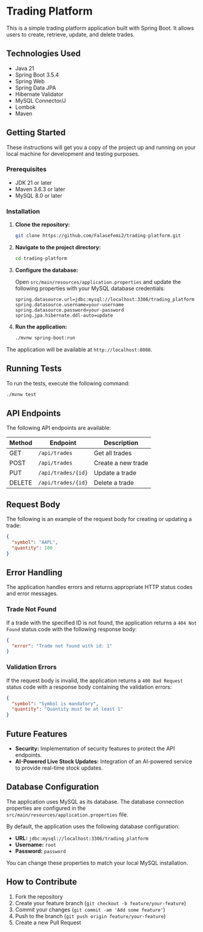 # Trading Platform

This is a simple trading platform application built with Spring Boot. It allows users to create, retrieve, update, and delete trades.

## Technologies Used

* Java 21
* Spring Boot 3.5.4
* Spring Web
* Spring Data JPA
* Hibernate Validator
* MySQL Connector/J
* Lombok
* Maven

## Getting Started

These instructions will get you a copy of the project up and running on your local machine for development and testing purposes.

### Prerequisites

* JDK 21 or later
* Maven 3.6.3 or later
* MySQL 8.0 or later

### Installation

1. **Clone the repository:**

   ```bash
   git clone https://github.com/Falasefemi2/trading-platform.git
   ```

2. **Navigate to the project directory:**

   ```bash
   cd trading-platform
   ```

3. **Configure the database:**

   Open `src/main/resources/application.properties` and update the following properties with your MySQL database credentials:

   ```properties
   spring.datasource.url=jdbc:mysql://localhost:3306/trading_platform
   spring.datasource.username=your-username
   spring.datasource.password=your-password
   spring.jpa.hibernate.ddl-auto=update
   ```

4. **Run the application:**

   ```bash
   ./mvnw spring-boot:run
   ```

The application will be available at `http://localhost:8080`.

## Running Tests

To run the tests, execute the following command:

```bash
./mvnw test
```

## API Endpoints

The following API endpoints are available:

| Method | Endpoint         | Description                  |
| ------ | ---------------- | ---------------------------- |
| GET    | `/api/trades`    | Get all trades               |
| POST   | `/api/trades`    | Create a new trade           |
| PUT    | `/api/trades/{id}` | Update a trade               |
| DELETE | `/api/trades/{id}` | Delete a trade               |

## Request Body

The following is an example of the request body for creating or updating a trade:

```json
{
  "symbol": "AAPL",
  "quantity": 100
}
```

## Error Handling

The application handles errors and returns appropriate HTTP status codes and error messages.

### Trade Not Found

If a trade with the specified ID is not found, the application returns a `404 Not Found` status code with the following response body:

```json
{
  "error": "Trade not found with id: 1"
}
```

### Validation Errors

If the request body is invalid, the application returns a `400 Bad Request` status code with a response body containing the validation errors:

```json
{
  "symbol": "Symbol is mandatory",
  "quantity": "Quantity must be at least 1"
}
```

## Future Features

* **Security:** Implementation of security features to protect the API endpoints.
* **AI-Powered Live Stock Updates:** Integration of an AI-powered service to provide real-time stock updates.

## Database Configuration

The application uses MySQL as its database. The database connection properties are configured in the `src/main/resources/application.properties` file.

By default, the application uses the following database configuration:

* **URL:** `jdbc:mysql://localhost:3306/trading_platform`
* **Username:** `root`
* **Password:** `password`

You can change these properties to match your local MySQL installation.

## How to Contribute

1. Fork the repository
2. Create your feature branch (`git checkout -b feature/your-feature`)
3. Commit your changes (`git commit -am 'Add some feature'`)
4. Push to the branch (`git push origin feature/your-feature`)
5. Create a new Pull Request

